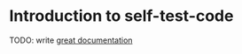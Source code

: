 # Introduction to self-test-code

TODO: write [great documentation](http://jacobian.org/writing/what-to-write/)

